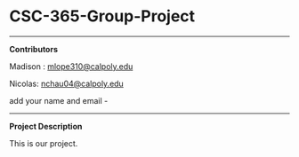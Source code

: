 # CSC-365-Group-Project
_______________________
**Contributors**

Madison : mlope310@calpoly.edu

Nicolas: nchau04@calpoly.edu

add your name and email -
_______________________
**Project Description**

This is our project.
